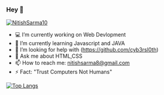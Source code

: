 ### Hey 👋
<p align="left"> <a href="https://twitter.com/NitishSarma10" target="blank"><img src="https://img.shields.io/twitter/follow/NitishSarma10?logo=twitter&style=for-the-badge" alt="NitishSarma10"/></a></p>

- 💻 I’m currently working on Web Devlopment
- 🌱 I’m currently learning Javascript and JAVA
- 🤔 I’m looking for help with (https://github.com/cyb3rsl0th)
- 💬 Ask me about HTML,CSS
- 📫 How to reach me: nitishsarma8@gmail.com
- ⚡ Fact: "Trust Computers Not Humans"
 
[![Top Langs ](https://github-readme-stats.vercel.app/api/top-langs/?username=Nitishsarma45678&layout=compact)](https://github.com/anuraghazra/github-readme-stats)
